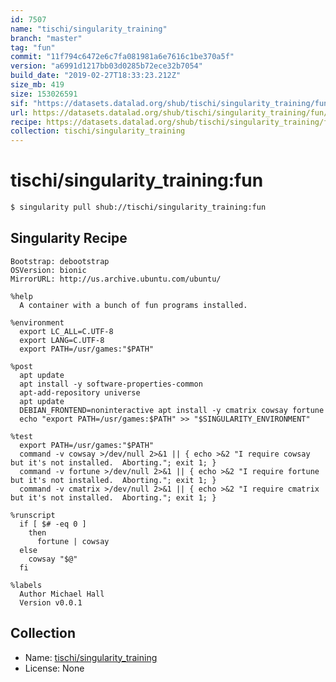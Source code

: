 ```yaml
---
id: 7507
name: "tischi/singularity_training"
branch: "master"
tag: "fun"
commit: "11f794c6472e6c7fa081981a6e7616c1be370a5f"
version: "a6991d1217bb03d0285b72ece32b7054"
build_date: "2019-02-27T18:33:23.212Z"
size_mb: 419
size: 153026591
sif: "https://datasets.datalad.org/shub/tischi/singularity_training/fun/2019-02-27-11f794c6-a6991d12/a6991d1217bb03d0285b72ece32b7054.simg"
url: https://datasets.datalad.org/shub/tischi/singularity_training/fun/2019-02-27-11f794c6-a6991d12/
recipe: https://datasets.datalad.org/shub/tischi/singularity_training/fun/2019-02-27-11f794c6-a6991d12/Singularity
collection: tischi/singularity_training
---
```


# tischi/singularity_training:fun

```bash
$ singularity pull shub://tischi/singularity_training:fun
```

## Singularity Recipe

```singularity
Bootstrap: debootstrap
OSVersion: bionic
MirrorURL: http://us.archive.ubuntu.com/ubuntu/

%help
  A container with a bunch of fun programs installed.

%environment
  export LC_ALL=C.UTF-8
  export LANG=C.UTF-8
  export PATH=/usr/games:"$PATH"

%post
  apt update
  apt install -y software-properties-common
  apt-add-repository universe
  apt update
  DEBIAN_FRONTEND=noninteractive apt install -y cmatrix cowsay fortune 
  echo "export PATH=/usr/games:$PATH" >> "$SINGULARITY_ENVIRONMENT"

%test
  export PATH=/usr/games:"$PATH"
  command -v cowsay >/dev/null 2>&1 || { echo >&2 "I require cowsay but it's not installed.  Aborting."; exit 1; }
  command -v fortune >/dev/null 2>&1 || { echo >&2 "I require fortune but it's not installed.  Aborting."; exit 1; }
  command -v cmatrix >/dev/null 2>&1 || { echo >&2 "I require cmatrix but it's not installed.  Aborting."; exit 1; }

%runscript
  if [ $# -eq 0 ]
    then
      fortune | cowsay
  else
    cowsay "$@"
  fi

%labels
  Author Michael Hall
  Version v0.0.1
```

## Collection

 - Name: [tischi/singularity_training](https://github.com/tischi/singularity_training)
 - License: None

